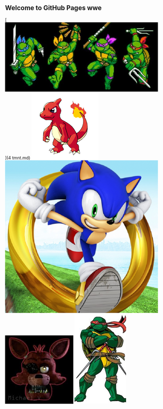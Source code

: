 ## Welcome to GitHub Pages wwe
[<img src="cowubunga.jpeg">](4 tmnt.md)
<img src="char.jpg">
<img src="sonic runers.jpg">
[<img src="foxy.jpeg">](fnaf.md)
<img src="raph.jpeg">
